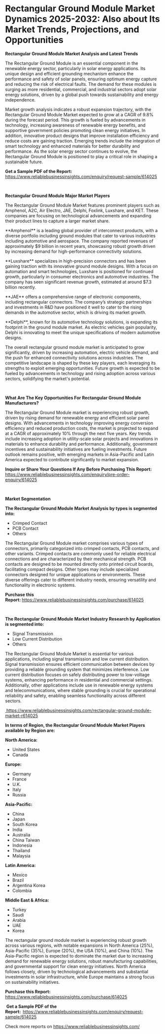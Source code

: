 <p><h1>Rectangular Ground Module Market Dynamics 2025-2032: Also about Its Market Trends, Projections, and Opportunities</h1></p><p><strong>Rectangular Ground Module Market Analysis and Latest Trends</strong></p>
<p><p>The Rectangular Ground Module is an essential component in the renewable energy sector, particularly in solar energy applications. Its unique design and efficient grounding mechanism enhance the performance and safety of solar panels, ensuring optimum energy capture and reducing the risk of electrical faults. The demand for these modules is surging as more residential, commercial, and industrial sectors adopt solar energy solutions, driven by a global push towards sustainability and energy independence. </p><p>Market growth analysis indicates a robust expansion trajectory, with the Rectangular Ground Module Market expected to grow at a CAGR of 9.8% during the forecast period. This growth is fueled by advancements in technology, increasing awareness of renewable energy benefits, and supportive government policies promoting clean energy initiatives. In addition, innovative product designs that improve installation efficiency and reduce costs are gaining traction. Emerging trends include the integration of smart technology and enhanced materials for better durability and performance. As the solar energy sector continues to evolve, the Rectangular Ground Module is positioned to play a critical role in shaping a sustainable future.</p></p>
<p><strong>Get a Sample PDF of the Report:&nbsp;</strong> <a href="https://www.reliablebusinessinsights.com/enquiry/request-sample/614025?utm_campaign=2440&utm_medium=2&utm_source=Github&utm_content=ia&utm_term=24032025&utm_id=rectangular-ground-module">https://www.reliablebusinessinsights.com/enquiry/request-sample/614025</a></p>
<p>&nbsp;</p>
<p><strong>Rectangular Ground Module Major Market Players</strong></p>
<p><p>The Rectangular Ground Module Market features prominent players such as Amphenol, A2C, Air Electro, JAE, Delphi, Foxlink, Luxshare, and KET. These companies are focusing on technological advancements and expanding their product lines to capture a larger market share.</p><p>**Amphenol** is a leading global provider of interconnect products, with a diverse portfolio including ground modules that cater to various industries including automotive and aerospace. The company reported revenues of approximately $9 billion in recent years, showcasing robust growth driven by increasing demand for high-performance connectivity solutions.</p><p>**Luxshare** specializes in high-precision connectors and has been gaining traction with its innovative ground module designs. With a focus on automation and smart technologies, Luxshare is positioned for continued growth, particularly in consumer electronics and automotive industries. The company has seen significant revenue growth, estimated at around $7.3 billion recently.</p><p>**JAE** offers a comprehensive range of electronic components, including rectangular connectors. The company’s strategic partnerships and investments in R&D have positioned it well to cater to the rising demands in the automotive sector, which is driving its market growth.</p><p>**Delphi**, known for its automotive technology solutions, is expanding its footprint in the ground module market. As electric vehicles gain popularity, Delphi is innovating to meet the unique specifications of modern automotive designs.</p><p>The overall rectangular ground module market is anticipated to grow significantly, driven by increasing automation, electric vehicle demand, and the push for enhanced connectivity solutions across industries. The competitive landscape is shaped by these key players, each leveraging its strengths to exploit emerging opportunities. Future growth is expected to be fueled by advancements in technology and rising adoption across various sectors, solidifying the market's potential.</p></p>
<p>&nbsp;</p>
<p><strong>What Are The Key Opportunities For Rectangular Ground Module Manufacturers?</strong></p>
<p><p>The Rectangular Ground Module market is experiencing robust growth, driven by rising demand for renewable energy and efficient solar panel designs. With advancements in technology improving energy conversion efficiency and reduced production costs, the market is projected to expand at a CAGR of approximately 10% through the next five years. Key trends include increasing adoption in utility-scale solar projects and innovations in materials to enhance durability and performance. Additionally, government incentives and sustainability initiatives are fueling investments. Future outlook remains positive, with emerging markets in Asia-Pacific and Latin America expected to contribute significantly to market expansion.</p></p>
<p><strong>Inquire or Share Your Questions If Any Before Purchasing This Report:</strong> <a href="https://www.reliablebusinessinsights.com/enquiry/pre-order-enquiry/614025?utm_campaign=2440&utm_medium=2&utm_source=Github&utm_content=ia&utm_term=24032025&utm_id=rectangular-ground-module">https://www.reliablebusinessinsights.com/enquiry/pre-order-enquiry/614025</a></p>
<p>&nbsp;</p>
<p><strong>Market Segmentation</strong></p>
<p><strong>The Rectangular Ground Module Market Analysis by types is segmented into:</strong></p>
<p><ul><li>Crimped Contact</li><li>PCB Contact</li><li>Others</li></ul></p>
<p><p>The Rectangular Ground Module market comprises various types of connectors, primarily categorized into crimped contacts, PCB contacts, and other variants. Crimped contacts are commonly used for reliable electrical connections and are characterized by their mechanical strength. PCB contacts are designed to be mounted directly onto printed circuit boards, facilitating compact designs. Other types may include specialized connectors designed for unique applications or environments. These diverse offerings cater to different industry needs, ensuring versatility and functionality in electronic systems.</p></p>
<p><strong>Purchase this Report:&nbsp;</strong><a href="https://www.reliablebusinessinsights.com/purchase/614025?utm_campaign=2440&utm_medium=2&utm_source=Github&utm_content=ia&utm_term=24032025&utm_id=rectangular-ground-module">https://www.reliablebusinessinsights.com/purchase/614025</a></p>
<p>&nbsp;</p>
<p><strong>The Rectangular Ground Module Market Industry Research by Application is segmented into:</strong></p>
<p><ul><li>Signal Transmission</li><li>Low Current Distribution</li><li>Others</li></ul></p>
<p><p>The Rectangular Ground Module Market is essential for various applications, including signal transmission and low current distribution. Signal transmission ensures efficient communication between devices by providing a reliable grounding system that minimizes interference. Low current distribution focuses on safely distributing power to low-voltage systems, enhancing performance in residential and commercial settings. Additionally, other applications include use in renewable energy systems and telecommunications, where stable grounding is crucial for operational reliability and safety, enabling seamless functionality across different sectors.</p></p>
<p><a href="https://www.reliablebusinessinsights.com/rectangular-ground-module-market-r614025?utm_campaign=2440&utm_medium=2&utm_source=Github&utm_content=ia&utm_term=24032025&utm_id=rectangular-ground-module">&nbsp;https://www.reliablebusinessinsights.com/rectangular-ground-module-market-r614025</a></p>
<p><strong>In terms of Region, the Rectangular Ground Module Market Players available by Region are:</strong></p>
<p>
    <p> <strong> North America: </strong>
        <ul>
            <li>United States</li>
            <li>Canada</li>
        </ul>
        </p> 
    <p> <strong> Europe: </strong>
        <ul>
            <li>Germany</li>
            <li>France</li>
            <li>U.K.</li>
            <li>Italy</li>
            <li>Russia</li>
        </ul>
        </p> 
    <p> <strong> Asia-Pacific: </strong>
        <ul>
            <li>China</li>
            <li>Japan</li>
            <li>South Korea</li>
            <li>India</li>
            <li>Australia</li>
            <li>China Taiwan</li>
            <li>Indonesia</li>
            <li>Thailand</li>
            <li>Malaysia</li>
        </ul>
        </p> 
    <p> <strong> Latin America: </strong>
        <ul>
            <li>Mexico</li>
            <li>Brazil</li>
            <li>Argentina Korea</li>
            <li>Colombia</li>
        </ul>
        </p> 
    <p> <strong> Middle East & Africa: </strong>
        <ul>
            <li>Turkey</li>
            <li>Saudi</li>
            <li>Arabia</li>
            <li>UAE</li>
            <li>Korea</li>
        </ul>
    </p>
    </p>
<p><p>The rectangular ground module market is experiencing robust growth across various regions, with notable expansions in North America (25%), Asia-Pacific (35%), Europe (20%), the USA (10%), and China (10%). The Asia-Pacific region is expected to dominate the market due to increasing demand for renewable energy solutions, robust manufacturing capabilities, and governmental support for clean energy initiatives. North America follows closely, driven by technological advancements and substantial investments in solar infrastructure, while Europe maintains a strong focus on sustainability initiatives.</p></p>
<p><strong>Purchase this Report: </strong><a href="https://www.reliablebusinessinsights.com/purchase/614025?utm_campaign=2440&utm_medium=2&utm_source=Github&utm_content=ia&utm_term=24032025&utm_id=rectangular-ground-module">https://www.reliablebusinessinsights.com/purchase/614025</a></p>
<p>&nbsp;<strong>Get a Sample PDF of the Report:&nbsp;&nbsp;</strong><a href="https://www.reliablebusinessinsights.com/enquiry/request-sample/614025?utm_campaign=2440&utm_medium=2&utm_source=Github&utm_content=ia&utm_term=24032025&utm_id=rectangular-ground-module">https://www.reliablebusinessinsights.com/enquiry/request-sample/614025</a></p>
<p><strong></strong></p>
<p>Check more reports on <a href="https://www.reliablebusinessinsights.com/?utm_campaign=2440&utm_medium=2&utm_source=Github&utm_content=ia&utm_term=24032025&utm_id=rectangular-ground-module">https://www.reliablebusinessinsights.com/</a></p>